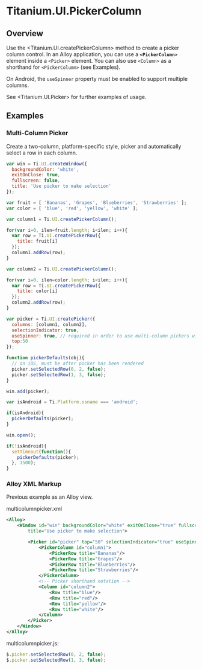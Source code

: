 # Titanium.UI.PickerColumn

<TypeHeader/>

## Overview

Use the <Titanium.UI.createPickerColumn> method to create a picker column control. In an Alloy application,
you can use a **`<PickerColumn>`** element inside a `<Picker>` element. You can also use `<Column>`
as a shorthand for `<PickerColumn>` (see Examples).

On Android, the `useSpinner` property must be enabled to support multiple columns.

See <Titanium.UI.Picker> for further examples of usage.

## Examples

### Multi-Column Picker

Create a two-column, platform-specific style, picker and automatically select a row in
each column.

``` js
var win = Ti.UI.createWindow({
  backgroundColor: 'white',
  exitOnClose: true,
  fullscreen: false,
  title: 'Use picker to make selection'
});

var fruit = [ 'Bananas', 'Grapes', 'Blueberries', 'Strawberries' ];
var color = [ 'blue', 'red', 'yellow', 'white' ];

var column1 = Ti.UI.createPickerColumn();

for(var i=0, ilen=fruit.length; i<ilen; i++){
  var row = Ti.UI.createPickerRow({
    title: fruit[i]
  });
  column1.addRow(row);
}

var column2 = Ti.UI.createPickerColumn();

for(var i=0, ilen=color.length; i<ilen; i++){
  var row = Ti.UI.createPickerRow({
    title: color[i]
  });
  column2.addRow(row);
}

var picker = Ti.UI.createPicker({
  columns: [column1, column2],
  selectionIndicator: true,
  useSpinner: true, // required in order to use multi-column pickers with Android
  top:50
});

function pickerDefaults(obj){
  // on iOS, must be after picker has been rendered
  picker.setSelectedRow(0, 2, false);
  picker.setSelectedRow(1, 3, false);
}

win.add(picker);

var isAndroid = Ti.Platform.osname === 'android';

if(isAndroid){
  pickerDefaults(picker);
}

win.open();

if(!isAndroid){
  setTimeout(function(){
    pickerDefaults(picker);
  }, 1500);
}
```

### Alloy XML Markup

Previous example as an Alloy view.

multicolumnpicker.xml
``` xml
<Alloy>
    <Window id="win" backgroundColor="white" exitOnClose="true" fullscreen="false"
        title="Use picker to make selection">

        <Picker id="picker" top="50" selectionIndicator="true" useSpinner="true">
            <PickerColumn id="column1">
                <PickerRow title="Bananas"/>
                <PickerRow title="Grapes"/>
                <PickerRow title="Blueberries"/>
                <PickerRow title="Strawberries"/>
            </PickerColumn>
            <!-- Picker shorthand notation -->
            <Column id="column2">
                <Row title="blue"/>
                <Row title="red"/>
                <Row title="yellow"/>
                <Row title="white"/>
            </Column>
        </Picker>
    </Window>
</Alloy>
```

multicolumnpicker.js:
``` js
$.picker.setSelectedRow(0, 2, false);
$.picker.setSelectedRow(1, 3, false);
```

<ApiDocs/>
